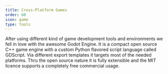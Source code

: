 ```yaml
---
title: Cross-Platform Games
order: 60
icon: game
type: tools
---
```


After using different kind of game development tools and environments we fell in love with the awesome Godot Engine. It is a compact open source C++ game engine with a custom Python flavored script language called GDScript. Via different export templates it targets most of the needed platforms. Thru the open source nature it is fully extensible and the MIT licence supports a completely free commercial usage.
